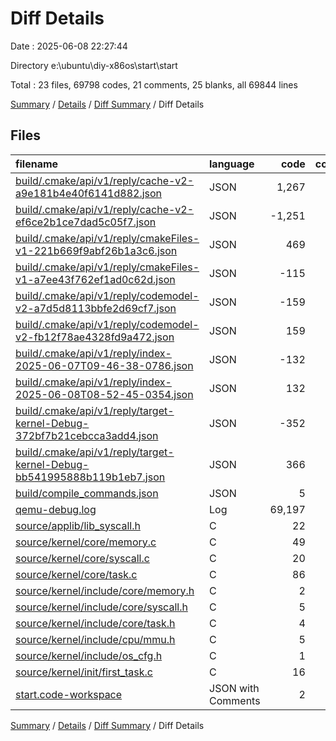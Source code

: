 # Diff Details

Date : 2025-06-08 22:27:44

Directory e:\\ubuntu\\diy-x86os\\start\\start

Total : 23 files,  69798 codes, 21 comments, 25 blanks, all 69844 lines

[Summary](results.md) / [Details](details.md) / [Diff Summary](diff.md) / Diff Details

## Files
| filename | language | code | comment | blank | total |
| :--- | :--- | ---: | ---: | ---: | ---: |
| [build/.cmake/api/v1/reply/cache-v2-a9e181b4e40f6141d882.json](/build/.cmake/api/v1/reply/cache-v2-a9e181b4e40f6141d882.json) | JSON | 1,267 | 0 | 1 | 1,268 |
| [build/.cmake/api/v1/reply/cache-v2-ef6ce2b1ce7dad5c05f7.json](/build/.cmake/api/v1/reply/cache-v2-ef6ce2b1ce7dad5c05f7.json) | JSON | -1,251 | 0 | -1 | -1,252 |
| [build/.cmake/api/v1/reply/cmakeFiles-v1-221b669f9abf26b1a3c6.json](/build/.cmake/api/v1/reply/cmakeFiles-v1-221b669f9abf26b1a3c6.json) | JSON | 469 | 0 | 1 | 470 |
| [build/.cmake/api/v1/reply/cmakeFiles-v1-a7ee43f762ef1ad0c62d.json](/build/.cmake/api/v1/reply/cmakeFiles-v1-a7ee43f762ef1ad0c62d.json) | JSON | -115 | 0 | -1 | -116 |
| [build/.cmake/api/v1/reply/codemodel-v2-a7d5d8113bbfe2d69cf7.json](/build/.cmake/api/v1/reply/codemodel-v2-a7d5d8113bbfe2d69cf7.json) | JSON | -159 | 0 | -1 | -160 |
| [build/.cmake/api/v1/reply/codemodel-v2-fb12f78ae4328fd9a472.json](/build/.cmake/api/v1/reply/codemodel-v2-fb12f78ae4328fd9a472.json) | JSON | 159 | 0 | 1 | 160 |
| [build/.cmake/api/v1/reply/index-2025-06-07T09-46-38-0786.json](/build/.cmake/api/v1/reply/index-2025-06-07T09-46-38-0786.json) | JSON | -132 | 0 | -1 | -133 |
| [build/.cmake/api/v1/reply/index-2025-06-08T08-52-45-0354.json](/build/.cmake/api/v1/reply/index-2025-06-08T08-52-45-0354.json) | JSON | 132 | 0 | 1 | 133 |
| [build/.cmake/api/v1/reply/target-kernel-Debug-372bf7b21cebcca3add4.json](/build/.cmake/api/v1/reply/target-kernel-Debug-372bf7b21cebcca3add4.json) | JSON | -352 | 0 | -1 | -353 |
| [build/.cmake/api/v1/reply/target-kernel-Debug-bb541995888b119b1eb7.json](/build/.cmake/api/v1/reply/target-kernel-Debug-bb541995888b119b1eb7.json) | JSON | 366 | 0 | 1 | 367 |
| [build/compile\_commands.json](/build/compile_commands.json) | JSON | 5 | 0 | 0 | 5 |
| [qemu-debug.log](/qemu-debug.log) | Log | 69,197 | 0 | 0 | 69,197 |
| [source/applib/lib\_syscall.h](/source/applib/lib_syscall.h) | C | 22 | 8 | 0 | 30 |
| [source/kernel/core/memory.c](/source/kernel/core/memory.c) | C | 49 | 9 | 14 | 72 |
| [source/kernel/core/syscall.c](/source/kernel/core/syscall.c) | C | 20 | 0 | 1 | 21 |
| [source/kernel/core/task.c](/source/kernel/core/task.c) | C | 86 | 1 | 9 | 96 |
| [source/kernel/include/core/memory.h](/source/kernel/include/core/memory.h) | C | 2 | 0 | -1 | 1 |
| [source/kernel/include/core/syscall.h](/source/kernel/include/core/syscall.h) | C | 5 | 0 | -2 | 3 |
| [source/kernel/include/core/task.h](/source/kernel/include/core/task.h) | C | 4 | 0 | 1 | 5 |
| [source/kernel/include/cpu/mmu.h](/source/kernel/include/cpu/mmu.h) | C | 5 | 0 | 0 | 5 |
| [source/kernel/include/os\_cfg.h](/source/kernel/include/os_cfg.h) | C | 1 | 0 | 2 | 3 |
| [source/kernel/init/first\_task.c](/source/kernel/init/first_task.c) | C | 16 | 3 | 1 | 20 |
| [start.code-workspace](/start.code-workspace) | JSON with Comments | 2 | 0 | 0 | 2 |

[Summary](results.md) / [Details](details.md) / [Diff Summary](diff.md) / Diff Details